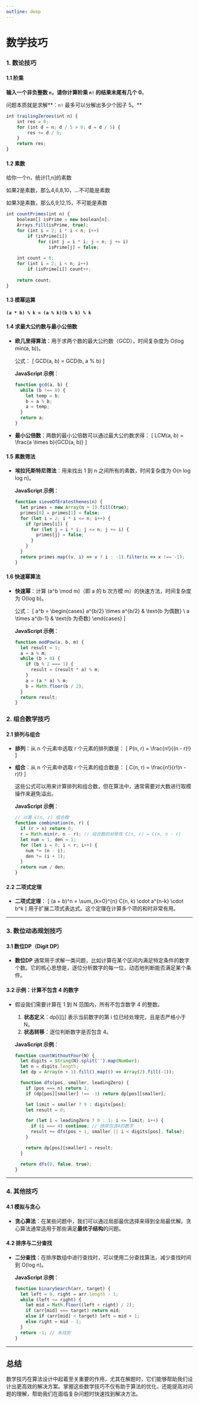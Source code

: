 ```yaml
---
outline: deep
---
```

# 数学技巧

### 1. 数论技巧

#### 1.1 阶乘

**输入一个非负整数 `n`，请你计算阶乘 `n!` 的结果末尾有几个 0**。

问题本质就是求解**：`n!` 最多可以分解出多少个因子 5。**

```jsx
int trailingZeroes(int n) {
    int res = 0;
    for (int d = n; d / 5 > 0; d = d / 5) {
        res += d / 5;
    }
    return res;
}
```

#### 1.2 素数

给你一个n，统计[1,n]的素数

如果2是素数，那么4,6,8,10，…不可能是素数

如果3是素数，那么6,9,12,15，不可能是素数

```jsx
int countPrimes(int n) {
    boolean[] isPrime = new boolean[n];
    Arrays.fill(isPrime, true);
    for (int i = 2; i * i < n; i++) 
        if (isPrime[i]) 
            for (int j = i * i; j < n; j += i) 
                isPrime[j] = false;
    
    int count = 0;
    for (int i = 2; i < n; i++)
        if (isPrime[i]) count++;
    
    return count;
}
```

#### 1.3 模幂运算

**`(a * b) % k = (a % k)(b % k) % k`**

#### 1.4 求最大公约数与最小公倍数

- **欧几里得算法**：用于求两个数的最大公约数（GCD），时间复杂度为 O(log min(a, b))。
  
  公式：
  \[
  GCD(a, b) = GCD(b, a \% b)
  \]

  **JavaScript 示例**：

  ```javascript
  function gcd(a, b) {
    while (b !== 0) {
      let temp = b;
      b = a % b;
      a = temp;
    }
    return a;
  }
  ```

- **最小公倍数**：两数的最小公倍数可以通过最大公约数求得：
  \[
  LCM(a, b) = \frac{a \times b}{GCD(a, b)}
  \]

#### 1.5 素数筛法

- **埃拉托斯特尼筛法**：用来找出 1 到 n 之间所有的素数，时间复杂度为 O(n log log n)。

  **JavaScript 示例**：
  
  ```javascript
  function sieveOfEratosthenes(n) {
    let primes = new Array(n + 1).fill(true);
    primes[0] = primes[1] = false;
    for (let i = 2; i * i <= n; i++) {
      if (primes[i]) {
        for (let j = i * i; j <= n; j += i) {
          primes[j] = false;
        }
      }
    }
    return primes.map((v, i) => v ? i : -1).filter(x => x !== -1);
  }
  ```

#### 1.6 快速幂算法

- **快速幂**：计算 \(a^b \mod m\)（即 a 的 b 次方模 m）的快速方法，时间复杂度为 O(log b)。

  公式：
  \[
  a^b =
  \begin{cases}
  a^{b/2} \times a^{b/2} & \text{b 为偶数} \\
  a \times a^{b-1} & \text{b 为奇数}
  \end{cases}
  \]

  **JavaScript 示例**：

  ```javascript
  function modPow(a, b, m) {
    let result = 1;
    a = a % m;
    while (b > 0) {
      if (b % 2 === 1) {
        result = (result * a) % m;
      }
      a = (a * a) % m;
      b = Math.floor(b / 2);
    }
    return result;
  }
  ```

### **2. 组合数学技巧**

#### **2.1 排列与组合**

- **排列**：从 n 个元素中选取 r 个元素的排列数是：
  \[
  P(n, r) = \frac{n!}{(n - r)!}
  \]

- **组合**：从 n 个元素中选取 r 个元素的组合数是：
  \[
  C(n, r) = \frac{n!}{r!(n - r)!}
  \]

  这些公式可以用来计算排列和组合数，但在算法中，通常需要对大数进行取模操作来避免溢出。

  **JavaScript 示例**：

  ```javascript
  // 计算 C(n, r) 组合数
  function combination(n, r) {
    if (r > n) return 0;
    r = Math.min(r, n - r); // 组合数的对称性 C(n, r) = C(n, n - r)
    let num = 1, den = 1;
    for (let i = 0; i < r; i++) {
      num *= (n - i);
      den *= (i + 1);
    }
    return num / den;
  }
  ```

#### **2.2 二项式定理**

- **二项式定理**：
  \[
  (a + b)^n = \sum_{k=0}^{n} C(n, k) \cdot a^{n-k} \cdot b^k
  \]
  用于扩展二项式表达式。这个定理在计算多个项的和时非常有用。

---

### **3. 数位动态规划技巧**

#### **3.1 数位DP（Digit DP）**

- **数位DP** 通常用于求解一类问题，比如计算在某个区间内满足特定条件的数字个数。它的核心思想是，逐位分析数字的每一位，动态地判断能否满足某个条件。

#### **3.2 示例：计算不包含 4 的数字**

- 假设我们需要计算在 1 到 N 范围内，所有不包含数字 4 的整数。

  1. **状态定义**：dp[i][j] 表示当前数字的第 i 位已经处理完，且是否严格小于 N。
  2. **状态转移**：逐位判断数字是否包含 4。

  **JavaScript 示例**：

  ```javascript
  function countWithoutFour(N) {
    let digits = String(N).split('').map(Number);
    let n = digits.length;
    let dp = Array(n + 1).fill().map(() => Array(2).fill(-1));

    function dfs(pos, smaller, leadingZero) {
      if (pos === n) return 1;
      if (dp[pos][smaller] !== -1) return dp[pos][smaller];

      let limit = smaller ? 9 : digits[pos];
      let result = 0;

      for (let i = leadingZero ? 0 : 1; i <= limit; i++) {
        if (i === 4) continue; // 排除包含4的数字
        result += dfs(pos + 1, smaller || i < digits[pos], false);
      }

      return dp[pos][smaller] = result;
    }

    return dfs(0, false, true);
  }
  ```

---

### **4. 其他技巧**

#### **4.1 模拟与贪心**

- **贪心算法**：在某些问题中，我们可以通过局部最优选择来得到全局最优解。贪心算法通常适用于那些满足**最优子结构**的问题。

#### **4.2 排序与二分查找**

- **二分查找**：在排序数组中进行查找时，可以使用二分查找算法，减少查找时间到 O(log n)。
  
  **JavaScript 示例**：
  
  ```javascript
  function binarySearch(arr, target) {
    let left = 0, right = arr.length - 1;
    while (left <= right) {
      let mid = Math.floor((left + right) / 2);
      if (arr[mid] === target) return mid;
      else if (arr[mid] < target) left = mid + 1;
      else right = mid - 1;
    }
    return -1; // 未找到
  }
  ```

---

## **总结**

数学技巧在算法设计中起着至关重要的作用，尤其在解题时，它们能够帮助我们设计出更高效的解决方案。掌握这些数学技巧不仅有助于算法的优化，还能提高对问题的理解，帮助我们在面临复杂问题时快速找到解决方法。
